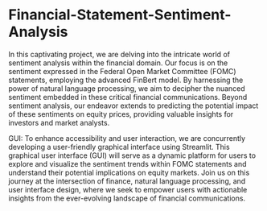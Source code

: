 # Financial-Statement-Sentiment-Analysis
In this captivating project, we are delving into the intricate world of sentiment analysis within the financial domain. Our focus is on the sentiment expressed in the Federal Open Market Committee (FOMC) statements, employing the advanced FinBert model. By harnessing the power of natural language processing, we aim to decipher the nuanced sentiment embedded in these critical financial communications. Beyond sentiment analysis, our endeavor extends to predicting the potential impact of these sentiments on equity prices, providing valuable insights for investors and market analysts. 

GUI:
To enhance accessibility and user interaction, we are concurrently developing a user-friendly graphical interface using Streamlit. This graphical user interface (GUI) will serve as a dynamic platform for users to explore and visualize the sentiment trends within FOMC statements and understand their potential implications on equity markets. Join us on this journey at the intersection of finance, natural language processing, and user interface design, where we seek to empower users with actionable insights from the ever-evolving landscape of financial communications.
